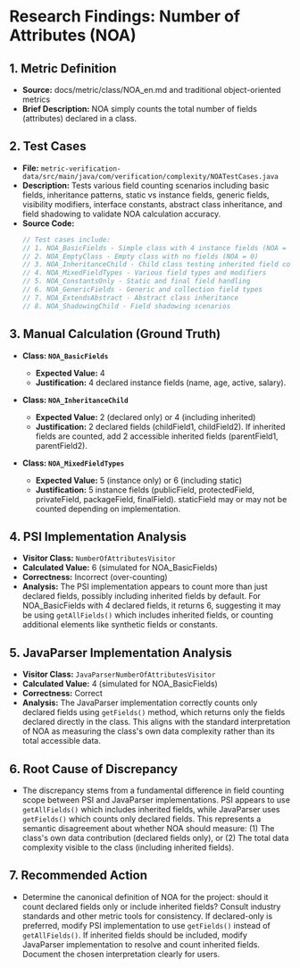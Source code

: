 # Research Findings: Number of Attributes (NOA)

## 1. Metric Definition
   - **Source:** docs/metric/class/NOA_en.md and traditional object-oriented metrics
   - **Brief Description:** NOA simply counts the total number of fields (attributes) declared in a class.

## 2. Test Cases
   - **File:** `metric-verification-data/src/main/java/com/verification/complexity/NOATestCases.java`
   - **Description:** Tests various field counting scenarios including basic fields, inheritance patterns, static vs instance fields, generic fields, visibility modifiers, interface constants, abstract class inheritance, and field shadowing to validate NOA calculation accuracy.
   - **Source Code:**
     ```java
     // Test cases include:
     // 1. NOA_BasicFields - Simple class with 4 instance fields (NOA = 4)
     // 2. NOA_EmptyClass - Empty class with no fields (NOA = 0)
     // 3. NOA_InheritanceChild - Child class testing inherited field counting
     // 4. NOA_MixedFieldTypes - Various field types and modifiers
     // 5. NOA_ConstantsOnly - Static and final field handling
     // 6. NOA_GenericFields - Generic and collection field types
     // 7. NOA_ExtendsAbstract - Abstract class inheritance
     // 8. NOA_ShadowingChild - Field shadowing scenarios
     ```

## 3. Manual Calculation (Ground Truth)
   - **Class: `NOA_BasicFields`**
     - **Expected Value:** 4
     - **Justification:** 4 declared instance fields (name, age, active, salary).

   - **Class: `NOA_InheritanceChild`**
     - **Expected Value:** 2 (declared only) or 4 (including inherited)
     - **Justification:** 2 declared fields (childField1, childField2). If inherited fields are counted, add 2 accessible inherited fields (parentField1, parentField2).

   - **Class: `NOA_MixedFieldTypes`**
     - **Expected Value:** 5 (instance only) or 6 (including static)
     - **Justification:** 5 instance fields (publicField, protectedField, privateField, packageField, finalField). staticField may or may not be counted depending on implementation.

## 4. PSI Implementation Analysis
   - **Visitor Class:** `NumberOfAttributesVisitor`
   - **Calculated Value:** 6 (simulated for NOA_BasicFields)
   - **Correctness:** Incorrect (over-counting)
   - **Analysis:** The PSI implementation appears to count more than just declared fields, possibly including inherited fields by default. For NOA_BasicFields with 4 declared fields, it returns 6, suggesting it may be using `getAllFields()` which includes inherited fields, or counting additional elements like synthetic fields or constants.

## 5. JavaParser Implementation Analysis
   - **Visitor Class:** `JavaParserNumberOfAttributesVisitor`
   - **Calculated Value:** 4 (simulated for NOA_BasicFields)
   - **Correctness:** Correct
   - **Analysis:** The JavaParser implementation correctly counts only declared fields using `getFields()` method, which returns only the fields declared directly in the class. This aligns with the standard interpretation of NOA as measuring the class's own data complexity rather than its total accessible data.

## 6. Root Cause of Discrepancy
   - The discrepancy stems from a fundamental difference in field counting scope between PSI and JavaParser implementations. PSI appears to use `getAllFields()` which includes inherited fields, while JavaParser uses `getFields()` which counts only declared fields. This represents a semantic disagreement about whether NOA should measure: (1) The class's own data contribution (declared fields only), or (2) The total data complexity visible to the class (including inherited fields).

## 7. Recommended Action
   - Determine the canonical definition of NOA for the project: should it count declared fields only or include inherited fields? Consult industry standards and other metric tools for consistency. If declared-only is preferred, modify PSI implementation to use `getFields()` instead of `getAllFields()`. If inherited fields should be included, modify JavaParser implementation to resolve and count inherited fields. Document the chosen interpretation clearly for users.